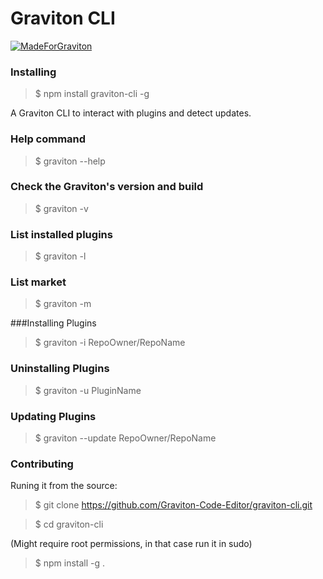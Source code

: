 # Graviton CLI

[![MadeForGraviton](https://raw.githubusercontent.com/Graviton-Code-Editor/website/master/src/badges/made_for_graviton.svg?sanitize=true)](https://github.com/Graviton-Code-Editor/Graviton-App)

### Installing

> $ npm install graviton-cli -g

A Graviton CLI to interact with plugins and detect updates.


### Help command

> $ graviton --help

### Check the Graviton's version and build

> $ graviton -v

### List installed plugins

> $ graviton -l

### List market

> $ graviton -m

###Installing Plugins

> $ graviton -i RepoOwner/RepoName

### Uninstalling Plugins

> $ graviton -u PluginName

### Updating Plugins

> $ graviton --update RepoOwner/RepoName

### Contributing

Runing it from the source:

> $ git clone https://github.com/Graviton-Code-Editor/graviton-cli.git

> $ cd graviton-cli

(Might require root permissions, in that case run it in sudo)
> $ npm install -g .
